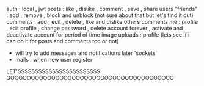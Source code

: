 auth : local , jwt
posts : like , dislike , comment , save , share
users "friends" : add , remove , block and unblock (not sure about that but let's find it out)
comments : add , edit , delete , like and dislike others comments
me : profile , edit profile , change password , delete account forever , activate and deactivate account for period of
time
image uploads : profile (lets see if i can do it for posts and comments too or not)

- will try to add messages and notifications later 'sockets'
- mails : when new user register

LET'SSSSSSSSSSSSSSSSSSSSSSSS GOOOOOOOOOOOOOOOOOOOOOOOOOOOOOOOOOOOOOOOO
